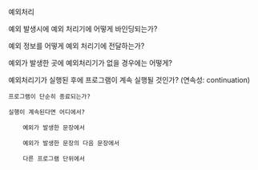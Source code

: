 예외처리

예외 발생시에 예외 처리기에 어떻게 바인딩되는가?

예외 정보를 어떻게 예외 처리기에 전달하는가?

예외가 발생한 곳에 예외처리기가 없을 경우에는 어떻게?

예외처리기가 실행된 후에 프로그램이 계속 실행될 것인가? (연속성: continuation)

    프로그램이 단순히 종료되는가?

    실행이 계속된다면 어디에서?

        예외가 발생한 문장에서

        예외가 발생한 문장의 다음 문장에서

        다른 프로그램 단위에서

